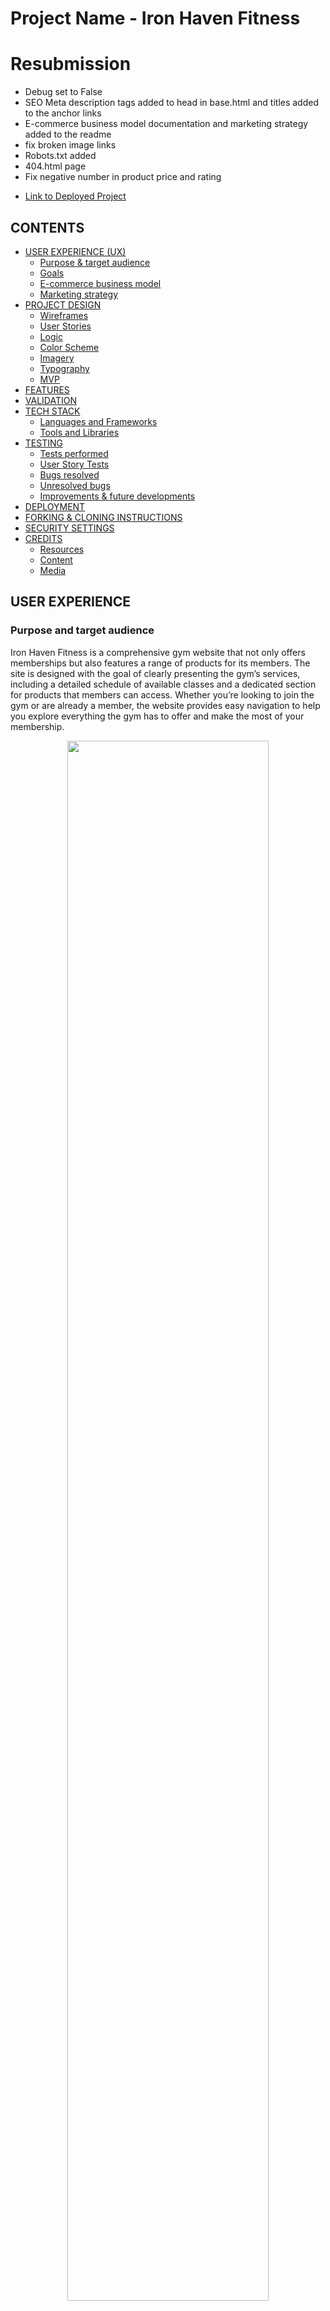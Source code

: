 
# Project Name - Iron Haven Fitness

# Resubmission

  - Debug set to False
  - SEO Meta description tags added to head in base.html and titles added to the anchor links
  - E-commerce business model documentation and marketing strategy added to   the readme
  - fix broken image links
  - Robots.txt added 
  - 404.html page 
  - Fix negative number in product price and rating


* [Link to Deployed Project](https://ironhavengym-225d29547ff8.herokuapp.com/)

## CONTENTS
* [USER EXPERIENCE (UX)](#user-experience)
  * [Purpose & target audience](#purpose-and-target-audience)
  * [Goals](#goals)
  * [E-commerce business model](#e-commerce-business-model-documentation)
  * [Marketing strategy](#marketing-strategy)
* [PROJECT DESIGN](#project-design)
  * [Wireframes](#wireframes)
  * [User Stories](#user-stories)
  * [Logic](#logic)
  * [Color Scheme](#color-scheme)
  * [Imagery](#imagery)
  * [Typography](#typography)
  * [MVP](#mvp-minimun-vialble-product)
* [FEATURES](#features)
* [VALIDATION](#validation)
* [TECH STACK](#tech-stack)
  * [Languages and Frameworks](#languages-and-frameworks)
  * [Tools and Libraries](#tools-and-libraries)
* [TESTING](#testing)
  * [Tests performed](#tests-performed)
  * [User Story Tests](#user-story-tests)
  * [Bugs resolved](#bugs-resolved)
  * [Unresolved bugs](#unresolved-bugs)
  * [Improvements & future developments](#improvements-and-future-developments)
* [DEPLOYMENT](#deployment)
* [FORKING & CLONING INSTRUCTIONS](#forking-and-cloning-instructions)
* [SECURITY SETTINGS](#security-settings)
* [CREDITS](#credits)
  * [Resources](#resources)
  * [Content](#content)
  * [Media](#media)
  


## USER EXPERIENCE

   ### Purpose and target audience


Iron Haven Fitness is a comprehensive gym website that not only offers memberships but also features a range of products for its members. The site is designed with the goal of clearly presenting the gym’s services, including a detailed schedule of available classes and a dedicated section for products that members can access. Whether you’re looking to join the gym or are already a member, the website provides easy navigation to help you explore everything the gym has to offer and make the most of your membership.
<center>

<img src="./static/doc_images/hero.png" style="width:80%;">

</center>

* [Back to Contents](#contents)

  ### Goals
  #### Goals for the first time user
  1. To be able to create an account easily.
  2. To be able to customise and update their profile.
  3. To update and change or cancel their memberships.
  4. To easily be able to reserve or cancel  gym classes if they need it .
  5. To easily be able to purchase for products and see the shopping gab.
  6. To be able to see how much they are going to speend before pay.
  7. To be able to  contact or subscribe yo the gym news.


  #### Goals for the returning user <br>
  8. All the pages of the app should be secure, so once logged out, the only way to access pages for products and classes is via the login page.<br>
  9. The app should feel familiar to the returning user.

  #### Goals for the Administrator <br>
  10. The administrator can easily update or override any information on the backend as a superuser.

  #### Goals for the Site Owner <br>
  11. The app should have the capacity to scale. <br>
  12. More choices of classes and products can easily be added and customised.<br>
  13. Images are validated to ensure they are not oversized dragging on site performance and storage resources. <br>



* [Back to Contents](#contents)

### E-Commerce Business Model Documentation

1. ### Executive Summary
     #### Overview

    Provide a brief summary of your e-commerce business, including the mission statement, vision, and objectives.

    Example: "Iron Haven Fitness aims to provide top-quality gym memberships, fitness classes, and personal training services through a user-friendly online platform, making fitness accessible and affordable for everyone."

    Business Goals
    List the primary goals of your e-commerce venture.

    Achieve $100 000 in sales within the first year.
    Obtain a customer satisfaction rating of at least 90%.
    Build a community of engaged fitness enthusiasts.

2. ### Business Description
    ####  Business Structure
    
    Define the structure of your business (e.g., sole proprietorship, LLC, corporation) and the rationale behind it.

    Value Proposition
    Describe what makes your business unique and why customers will choose you over competitors.

    - "Iron Haven Fitness offers customized fitness plans, access to exclusive content, and a supportive community, all tailored to meet individual needs."

3. ### Target Market
    
    #### Market Analysis
    
    Conduct research on your target audience, including demographics, preferences, and behavior.

    - Age: 18-45
    - Gender: All
    - Income: Middle to upper-middle class
    - Fitness Enthusiasts and Beginners
    - Customer Segmentation

    Segment your audience into different categories based on specific characteristics.

    - Beginner Gym-Goers: Seeking guidance and support.
    - Fitness Enthusiasts: Looking for advanced training and classes.
    - Families: Interested in group memberships.

4. ### Revenue Model
    #### Revenue Streams
    Identify how your e-commerce business will generate income.

    - Membership Sales: Monthly and annual gym memberships.
    - Personal Training Packages: One-on-one training sessions.
    - Merchandise Sales: Fitness gear and supplements.
    - Online Classes: Virtual fitness courses.

### Marketing Strategy

Our marketing strategy for Iron Haven Gym focuses on building a strong community presence, leveraging digital platforms, and delivering exceptional customer value. Below are the key components of our approach:

* Target Audience

  We are targeting fitness enthusiasts of all levels, ranging from beginners to experienced athletes, in the local area. Our main audience includes:

  - Individuals looking for structured fitness programs.
  - People interested in gym memberships, fitness classes, and personal training.
  - Young professionals and busy individuals who prefer flexible membership plans.
  - Local residents and corporate employees looking to improve their health and fitness.

* Value Proposition

  Iron Haven Gym offers state-of-the-art equipment, experienced trainers, and a welcoming environment for all fitness levels. Our key differentiators include:

  - Flexible membership options tailored to different needs.
  - A wide variety of fitness classes (HIIT, yoga, strength training, etc.).
  - Personal training sessions for customized workout plans.
  - A supportive community and events to engage members beyond their workouts.


* Digital Marketing Channels

  Website & SEO:

  - Optimized for local SEO with targeted keywords (e.g., "gym near me", "personal training [city]", "fitness classes").
  - A user-friendly, mobile-responsive website with clear calls-to-action (membership sign-ups, class bookings).
  - Regular blog posts about fitness tips, healthy living, and gym news to drive organic traffic.
  
  Social Media Marketing:

  - Facebook: Engaging with our community through daily posts, live workouts, and special promotions.
  - Instagram: Sharing success stories, workout videos, and behind-the-scenes content to build brand awareness and create visual appeal.
  - YouTube: Publishing workout tutorials, fitness challenges, and gym tours to attract new members and provide added value to our current members.
  
  Email Marketing:

  - Personalized emails to leads and current members, offering promotions, fitness tips, and news about upcoming events.
  - Monthly newsletters to keep members informed and engaged. 

  Customer Engagement & Retention

  - Member-Exclusive Offers: Regular promotions and discounts for long-term members, such as referral bonuses and loyalty rewards.
  - Community Building: Hosting local fitness events, boot camps, and charity runs to create a sense of belonging and drive word-of-mouth referrals.
  - Feedback & Improvement: Actively collecting feedback from members to continuously improve the services and experience.

  Partnerships & Local Collaborations

  - Collaborating with local businesses, wellness influencers, and nutritionists to offer joint promotions and attract a wider audience.
  - Partnering with corporate entities for employee fitness programs and corporate membership 

  Promotions & Discounts
  - Launch promotions such as a free first class or discounted membership rates for new sign-ups.
  - Seasonal campaigns around New Year’s resolutions, summer fitness goals, and holiday special
   
  Performance Tracking & Analytics

  We will track the effectiveness of our marketing efforts by:

  - Monitoring website traffic and conversion rates through Google Analytics.
  - Tracking engagement, reach, and lead generation across social media platforms.
  - Analyzing email open rates, click-through rates, and membership sign-ups from email campaigns.
  - Our focus is to continuously adapt and refine our strategy based on data, ensuring that we meet our business objectives and create long-term growth.


* [Back to Contents](#contents)

## PROJECT DESIGN

  ### Wireframes

   The initial wireframes were created in [Miro](https://miro.com/es/) to understand how the site would work, and this layout would drive User Stories, the logic required and overall design artwork decisions.


<span style="display:flex; justify-content:space-between; align-items:top;">
  <img src="./static/doc_images/wireframe_1.png"/>
  <img src="./static/doc_images/wireframe_2.png"/>
  <img src="./static/doc_images/wireframe_3.png"/>

</span>
    
   

   </details>

* [Back to Contents](#contents)

  ### User Stories
  All the user stories with their acceptance criteria can be viewed on the next link [GitHub Project board](https://github.com/users/richard9106/projects/10)


  There were  User Stories Created including:

1. [US1] Project General Requirements
    - As a developer, I can understand the goals of the site so that development decisions can be made accordingly.
2. [US2] Setup Repo
    - As a developer, I will set up the repo and install the necessary packages so that I can start building the initial models to manage the information.
3. [US3] Profiles Model
    - As a superuser, I can log in to the admin panel	so that I can manage users and other parts of the system as it develops
4. [US4] Products - Classes and Memberships Model
    - As a superuser, I can create a new products, gym classes and memeberships.
5. [US5] Create NavBar
    - As a website user, I can view the basic navbar so that I can easily navigate the website on desktop and mobile
6. [US6] User Login
    - As a website user, I can log in so that I can access all the functions of the site, and I can easily see if I am logged in or not
7. [US7] User Logout 
    - As a website user, I can log out so that I can protect my profile data, and I can easily see if I need to log in again
8. [US8] User Registration
    - As a website user, I can register for an account and pay my membership secure so that I can access the benefits os a memebership of the site
9. [US9] View Home Page
    - As a user I can view the home page so that I can see all the details about Iron Haven Fitnes
10. [US10] View Profile Page
    - As a logged-in user, I can view my profile to see my details, classes, membership information, and orders from previous purchases.
11. [US11] Edit Profile
    - As a logged in user I can edit my profile so that I can change my personal info
12. [US12] Cancel Classes
    - As a logged-in user, I can cancel any class that I am unable to attend.
13. [US13] Update Username
    - As a logged-in user, I can change my username so that I can change my username if I want to
14. [US14] View all the classes
    - As a logged-in user, I can register for a class and be able to see it on my profile
15. [US15] View all the products
    - As a logged-in user, I can  be able see and purchase for products and easily see my shopping bag
16. [US16] Change my memebership
    - As a logged-in user, I can be able to change my membership.
17. [US17] UX & Testing
    - As a developer, I can test each user story function so that I can verify each function works as intended
18. [US18] Deploy to Heroku
    - As a developer, I can deploy to Heroku so that I can host the site in production
19. [US19] Complete Readme Documentation
    - As a developer, I can submit a comprehensive Readme document so that other developers can understand the project's development process


* [Back to Contents](#contents)

  ### Logic
  The database schema and website logic was conceived and created using [Lucid](https://lucid.app/) as follows:

  Database Structure:


![data base structure ](./static/doc_images/iron_fitnes.png)

* [Back to Contents](#contents)

  ### Color Scheme
  The main colours of orange, dark blue and white were chosen for maximum contrast. I used [Coolors](https://coolors.co) to generate a colour palette.


![data base structure ](./static/doc_images/palet_color.png)


  I used [Canva](https://www.canva.com/) to generate a logo and a style guide.


<span style="display:flex; gap:50px; text-align:center;">


![simplify logo ](./static/images/logo1.png)

![complete logo ](./static/images/logo2.png)



</span>


  * [Back to Contents](#contents)

  ### Imagery
  - I used FontAwesome https://fontawesome.com/ for various icons in the navbar, shopping bag, and other places for visual effects.

   <br>

  - I used [Pexels](https://www.pexels.com/es-es/) for free images .

  * [Back to Contents](#contents)

  ### Typography
   * I used a default Google font of Roboto and sans serif throughout the website for visual clarity and consistency.
   * And  Alfa+Slab+One&display font for the title of the home page 
   


  ### MVP (minimun vialble product)

  Using the GitHub project board I prioritised user stories to give me an incremental MVP.
  
  Define the goals or user stories to focus on creating the website’s functionality. I decided not to include specific tasks since that might shift the focus of the functionality.

  Every commit message thoroughly detailed the work that had been completed. trying to been clear.

1. I created the basic models to manage the ecommerce funtionalitie for a gym subscription(membership, profile, home, etc).
2. I built the Navbar and routes
3. I built the Login, Logout and registration functionality
4. I built the Profile Area with CRUD functionality
5. I built the Classes Area with CRUD functionality
6. I built the product Area with CRUD functionality
6. I implemented the functionality for paying memberships, allowing users to make their payment at the same time they register.
7. I implemented the functionality for paying products, allowing users to make their purchase full CRUD and record of the purchase to see in their profiles.

   * [Back to Contents](#contents)

## FEATURES
* The following fully responsive website pages have been implemented:
1. Register / Membership condition
2. Login
3. Home Page,
4. Classes Page / Only registered users can book reservations
5. Accsesories / Only registered users can purchase this products
6. Profile Page / Users can view their information, cancel classes, edit their profile, or cancel their membership.
7. Membership Page / Users can view the price and benefits of each membership option.
8. News Letters
9. Contact form
 
  <details>
    <summary><u>Click to View Images</u></summary>
      <img src="./static/doc_images/test1.png" style="margin:0 auto;"/>
      <img src="./static/doc_images/test2.png" style="margin:0 auto;"/>
      <img src="./static/doc_images/test3.png" style="margin:0 auto;"/>
      <img src="./static/doc_images/test4.png" style="margin:0 auto;"/>
      <img src="./static/doc_images/test5.png" style="margin:0 auto;"/>
      <img src="./static/doc_images/test6.png" style="margin:0 auto;"/>
      <img src="./static/doc_images/test7.png" style="margin:0 auto;"/>
      <img src="./static/doc_images/test8.png" style="margin:0 auto;"/>
  </details>


  * [Back to Contents](#contents)

## VALIDATION
Various validation methods have been incorporated:
 1. Onscreen success messages after user actions
 2. Re-open forms  as a warnings if form fields have been omitted
 3. Onscreen modal confirmation step before updating or deleting profiles
 4. Date validation to prevent create classes a past date
 5. Classes with past dates are not visible in case the admin forgets to update them.
 6. Once a user has an active membership, they cannot purchase another one from their profile.
 7. Form validation to capture email and phone formats correctly
 8. The newsletter signup form does not save submissions for users who are already subscribed to the newsletter.


 * [Back to Contents](#contents)

## TECH STACK
The site has been built with the following tech, tools and libraries

### Languages and Frameworks

* HTML5
* CSS
* JavaScript
* Python
* Jquery
* Django - web framework
* Django AllAuth - user authentication
* Psycopg2 - postgreSQL adapter for python
* ElephantSQL - database hosting
* Cloudinary - media hosting
* Pillow - python image processing library
* Gunicorn - WSGI HTTP server for UNIX
* Bootstrap 5 and react-bootsrap - frontend responsive styling framework
* Fontawesom icons
* Heroku - live site hosting


### Tools and Libraries
* GitHub Projects - agile management, kanban, roadmap and milestones
* GitHub Repo - code storage
* Git - version control
* GitPod & VS Code - IDE
* [Miro](https://balsamiq.com/) - creating wireframes
* [Coolors](https://coolors.co) - color pallette generator
* [Image resizer](https://www.reduceimages.com/) - resizing images for optimal storage
* [Canva](https://www.canva.com/) - creating artwork
* Google Fonts - consistent typography
* [Lucid Chart](https://lucid.app/) - creating a database schema
* [FontAwesome](https://fontawesome.com/) - icons
* [W3C HTML Validator](https://validator.w3.org/) - html code validation
* [W3C CSS Jigsaw Validator](https://jigsaw.w3.org/css-validator/) - css code validation
* LightHouse - measures performance, accessibility, best practices and SEO
* Chrome Dev Tools - for development debugging
* [CI Python Linter](https://pep8ci.herokuapp.com/) - code analysis tool conforming to pep8
* Prettier - code formatter for html, css and javascript
* ESLint - code analysis tool for javascript





### Refactoring Opportunities


Due to time constraints on completing this project, I wasn’t able to refactor as much as I’d have liked.

1. Automatic renew membership
2. More atractive profile page
3. Spinner to delay processing
4. webhook to manage error payments

* [Back to Contents](#contents)


## TESTING


  ### Tests performed
  The site was thoroughly tested during development with each feature tested before committing to GitHub.  The testing regime included the following:

#### Incremental development and live testing.
- During development, each functionality was tested in real-time, including login verification, profile creation and editing, payments, and other key features. This ensured that any issues were addressed immediately as they arose.

#### Django Models Automated Testing using Jest.
- Automated tests were run on Django models to verify the correctness of the database structure and relationships, ensuring that all data was handled properly throughout the application. 

#### Early user observation test.
- The project was shared with several users to gather feedback on the usability and functionality of the site. They tested key actions such as navigating the website, completing tasks, and providing feedback on the user experience.
#### HTML, CSS, ESLINT, PYLINT, Lighthouse tests.
- The website's HTML and CSS were validated for proper syntax and structure. Additionally, ESLint and Pylint were used to enforce coding standards and identify any potential issues in JavaScript and Python code.
- Lighthouse was used to test the site’s performance, accessibility, and best practices. I also used browser developer tools and responsive design testing tools to ensure the site functioned well across various screen sizes.


#### Browser Compatibility tests.
- The site was tested across multiple browsers, including Chrome, Firefox, and Safari, to ensure consistent behavior and display on different platforms.

#### Final Production user tests
- In the final stages, I personally followed the user flow from start to finish: creating an account, reserving a class, managing profiles, and completing payments. This allowed me to verify that the full experience worked seamlessly and as intended in a live environment.

<details>
<summary><u>HTML validaor</u></summary>

  ## Home page
  <img src="./static/doc_images/validator-index.png" style="margin:0 auto;"/>
     
     
  ## Classes page
  <img src="./static/doc_images/validator-classes.png" style="margin:0 auto;"/>
     
  ## Memberships page
  <img src="./static/doc_images/validator-memberships.png" style="margin:0 auto;"/>
     
  ## Product page
  <img src="./static/doc_images/validator-products.png" style="margin:0 auto;"/>
     
</details>


<details>
<summary><u>CSS validaor</u></summary>

  ## Home page - products - and profiles (base.css)
  <img src="./static/doc_images/index-css-validator.png" style="margin:0 auto;"/>
     
     
  ## Classes (classes.css)
  <img src="./static/doc_images/classes-css-validator.png" style="margin:0 auto;"/>
     
  ## Memberships (memberships.css)
  <img src="./static/doc_images/memberships-css-validator.png" style="margin:0 auto;"/>
     
</details>

<details>
<summary><u>Lighthouse validaor</u></summary>

  ## Home page
  <img src="./static/doc_images/index-lighthouse.png" style="margin:0 auto;"/>
     
     
  ## Classes 
  <img src="./static/doc_images/classes-lighthouse.png" style="margin:0 auto;"/>
     
  ## Memberships 
  <img src="./static/doc_images/memberships-lighthouse.png" style="margin:0 auto;"/>

  ## Products 
  <img src="./static/doc_images/products-lighthouse.png" style="margin:0 auto;"/>

   ## Profiles 
  <img src="./static/doc_images/profile-lighthouse.png" style="margin:0 auto;"/>
     
</details>

<details>
<summary><u>CI Python Linter</u></summary>

  ## Home page
  <img src="./static/doc_images/index-lighthouse.png" style="margin:0 auto;"/>
     
     
  ## Classes 
  <img src="./static/doc_images/classes-lighthouse.png" style="margin:0 auto;"/>
     
  ## Memberships 
  <img src="./static/doc_images/memberships-lighthouse.png" style="margin:0 auto;"/>

  ## Products 
  <img src="./static/doc_images/products-lighthouse.png" style="margin:0 auto;"/>
     
</details>



  * [Back to Contents](#contents)

### Unresolved bugs:

There are no other known bugs at this time.


### Improvements and future developments:


I did my best with this website, but I’m still not fully satisfied with the result.
* Handle payment errors
* Improve design attractiveness
* Add a banner with offers


  * [Back to Contents](#contents)

## DEPLOYMENT
  for a deployment, keep in mind that depending on the functionalities, some extra configuration may be missing. Very important is the configuration of variables in Heroku and the add-ons since without these activated you will not be able to see the project correctly

  Initially, Django was installed following this Code Institute [DRF Cheatsheet](https://docs.google.com/document/d/1LCLxWhmW_4VTE4GXsnHgmPUwSPKNT4KyMxSH8agbVqU/edit#heading=h.mpopj7v69qqn)

   1. Create a Cloudinary account and gather API key
   2. Create ElephantSQL database and gather API key
   3. Install Django
   4. Create project
   5. Install Cloudinary Storage
   6. Install Pillow (image processing)
   7. Update INSTALLED_APPs
       * all apps in the django project must be make migrations
       * python manage.py makemigrations
       * python manage.py migrate
       * to pass external data to the models if you need it.
          - create the fixture folder
          - add your file.json to the folder
          - python manage.py loaddata 'name.json' 
   8. Create env.py file
       * Add CLOUDINARY_KEY (from Cloudinary API key)
       * Add SECRET_KEY - (a unique password)
       * ADD DATABASE_URL - (postgres ElephantSQL API key)
       * STRIPE_SECRET_KEY 
       * STRIPE_PUBLIC_KEY 
       * DEBUG = True (if you have to push to heroku set False)
   9. Update settings.py
       * CLOUDINARY_STORAGE
       * Define Media Storage URL
       * Set DEFAULT_FILE_STORAGE
       * Set DATABASES
       * set STRIPE settings
    

  ### Deployment to Heroku involved the following steps and changes:
   1. Set up DEBUG in settins.py to False
   2. install gunicorn ==22.0.0
   3. Create a Procfile (web: gunicorn core.wsgi:application) 
   4. Create a runtime.txt file and add the following: Python-3.12.3
   5. Terminate all servers.
       * Ensure DEBUG and DEV in env.py are commented out
       * python3 manage.py runserver
   6. Check project is displaying in the preview on port 8000 or gitpod
   7. Log into your Heroku account, create a new app, and access the dashboard for your application
   8. Go to Settings and open the Config Vars add all the Api keys in your env.py
       * Add CLOUDINARY_KEY (the Cloudinary API key)
       * Add SECRET_KEY - (the unique password)
       * Add DATABASE_URL - (postgres ElephantSQL API key)
       * Add STRIPE_SECRET_KEY - (stripe payments Api key)
   9. Ensure your application has an ALLOWED_HOST your '.herokuapp.com' - '.gitpod.io'
   10. Ensure in Resources in heroku dasboard change your dinos active.
   11. Go to the Deploy tab, connect the project to GitHub, and choose main branch to deploy
       * Click Deploy Branch (manually)
       * (Optional) Select Enable Automatic Deploys


* [Back to Contents](#contents)

## FORKING AND CLONING INSTRUCTIONS
You can create a copy of a GitHub Repository without affecting the original by forking or cloning it.

### Here's a step-by-step guide to forking:
Forking is often used for proposing changes or using the project as a starting point for your own idea. Forking will apear on your GitHub profile.
1. Log into GitHub or sign up for an account.
2. Go to the [Iron Haven Fitness Repository](https://github.com/richard9106/Project-5)
3. Click "Fork" on the right side of the repository's page to create a copy in your own repository.

### Here's a step-by-step guide to cloning:
Cloning is often used for experimenting locally.  It will not show up on your GitHub profile.
1. Go to the [Iron Haven Fitness Repository](https://github.com/richard9106/Project-5)
2. Click the green code button, then the arrow, and select the "clone by https" option to copy the URL.
3. Open your preferred code editor and navigate to the directory where you want to clone the repository.
4. Type 'git clone', paste the copied URL, and press enter. The repository will then be cloned to your machine.

* [Back to Contents](#contents)

## SECURITY SETTINGS
The following precautions were taken regarding the security of the site:
1. An env.py was created at the start of the project, and added to .gitignore, to contain the following settings:
   - CLOUDINARY_URL
   - SECRET_KEY
   - DATABASE_URL
   - STRIPE_SECRET_KEY
   - STRIPE_PUBLIC_KEY
2. These values were added to the Config Vars section of Heroku's Settings page.
3. Heroku is configured with 2FA


* [Back to Contents](#contents)

## CREDITS:
The entire concept was created specifically for this assessment and is not a copy of any other project.

Initially, parts of the project were based on the Moments walkthrough project:
  * CI Template for setting up the repo - [View Here](https://github.com/Code-Institute-Org/cra-template-moments)
  * The Profile Model - similar to the Mind Well project 4 Profile model
  * The Bag, Payments, and Product models are similar to those in Boutique Ado but have been further customized for specific needs.
  * Example readme.md from - [View Here](https://github.com/rstan-dev/GarageGuru-PP5?tab=readme-ov-file#logic)



  ### Code
  * All Python logic was written and developed specifically for this project, using the Boutique ado  Build an Ecommerce as a reference.
  * All frontend HTML, CSS, JavaScript were incrementally written specifically for this project.

  * [Back to Contents](#contents)

  ### Resources
  I used the following resources to help develop features and functionality:
 
  * ChatGPT was used to help troubleshoot and explain code functions
  * Google and StackOverflow were also used for more context and understanding
  * I reached out to Code Institute team members and tutor support from time to time


  * [Back to Contents](#contents)



  ### Media
  * The Iron Haven Fitness logo was custom-designed for this project.
  * Logo icon created in Canva Pro.
  * images from pexel
  * Icons - font awesome.

  * [Back to Contents](#contents)

